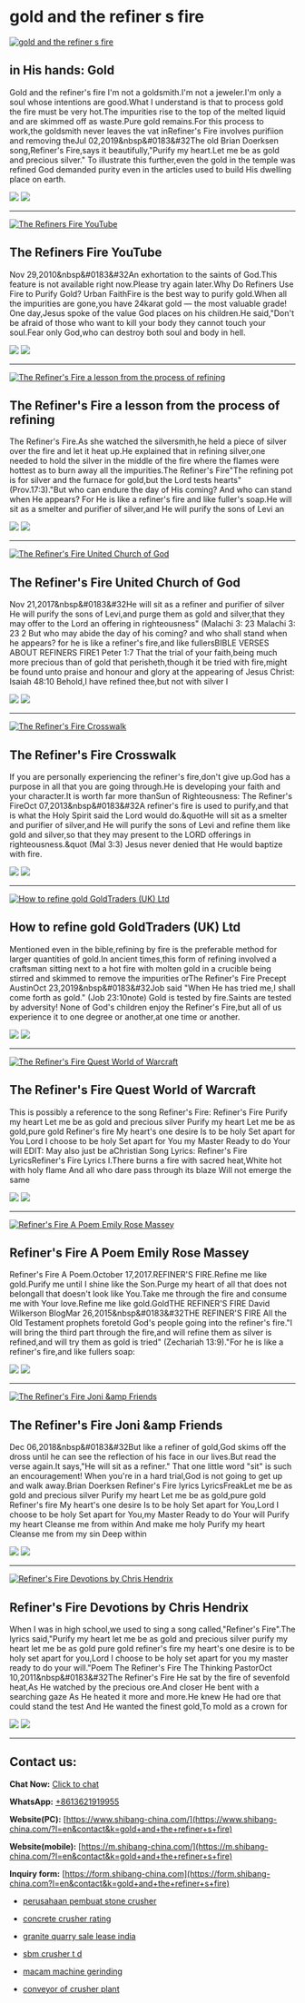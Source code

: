 # gold and the refiner s fire

<a href="https://swt.shibang-china.com/?l=en&img&k=gold+and+the+refiner+s+fire" target="_blank">![gold and the refiner s fire](http://static.shibang-china.com/all-800x300/221.jpg)</a>

## in His hands: Gold
Gold and the refiner's fire I'm not a goldsmith.I'm not a jeweler.I'm only a soul whose intentions are good.What I understand is that to process gold the fire must be very hot.The impurities rise to the top of the melted liquid and are skimmed off as waste.Pure gold remains.For this process to work,the goldsmith never leaves the vat inRefiner's Fire involves purifiion and removing theJul 02,2019&nbsp&#0183&#32The old Brian Doerksen song,Refiner's Fire,says it beautifully,"Purify my heart.Let me be as gold and precious silver." To illustrate this further,even the gold in the temple was refined God demanded purity even in the articles used to build His dwelling place on earth.


<a href="https://whatsapp.shibangsoft.com/WhatsApp.php" target="_blank" title="WhatsApp">![](http://static.shibang-china.com/icon/whatsapp.png)</a> <a href="https://swt.shibang-china.com/?l=en&icon&k=gold+and+the+refiner+s+fire" target="_blank">![](http://static.shibang-china.com/icon/chat-en.png)</a>

---

<a href="https://swt.shibang-china.com/?l=en&img&k=gold+and+the+refiner+s+fire" target="_blank">![The Refiners Fire YouTube](http://static.shibang-china.com/all-800x300/937.jpg)</a>

## The Refiners Fire YouTube
Nov 29,2010&nbsp&#0183&#32An exhortation to the saints of God.This feature is not available right now.Please try again later.Why Do Refiners Use Fire to Purify Gold? Urban FaithFire is the best way to purify gold.When all the impurities are gone,you have 24karat gold — the most valuable grade! One day,Jesus spoke of the value God places on his children.He said,"Don't be afraid of those who want to kill your body they cannot touch your soul.Fear only God,who can destroy both soul and body in hell.


<a href="https://whatsapp.shibangsoft.com/WhatsApp.php" target="_blank" title="WhatsApp">![](http://static.shibang-china.com/icon/whatsapp.png)</a> <a href="https://swt.shibang-china.com/?l=en&icon&k=gold+and+the+refiner+s+fire" target="_blank">![](http://static.shibang-china.com/icon/chat-en.png)</a>

---

<a href="https://swt.shibang-china.com/?l=en&img&k=gold+and+the+refiner+s+fire" target="_blank">![The Refiner's Fire a lesson from the process of refining](http://static.shibang-china.com/all-800x300/636.jpg)</a>

## The Refiner's Fire a lesson from the process of refining
The Refiner's Fire.As she watched the silversmith,he held a piece of silver over the fire and let it heat up.He explained that in refining silver,one needed to hold the silver in the middle of the fire where the flames were hottest as to burn away all the impurities.The Refiner's Fire"The refining pot is for silver and the furnace for gold,but the Lord tests hearts" (Prov.17:3)."But who can endure the day of His coming? And who can stand when He appears? For He is like a refiner's fire and like fuller's soap.He will sit as a smelter and purifier of silver,and He will purify the sons of Levi an


<a href="https://whatsapp.shibangsoft.com/WhatsApp.php" target="_blank" title="WhatsApp">![](http://static.shibang-china.com/icon/whatsapp.png)</a> <a href="https://swt.shibang-china.com/?l=en&icon&k=gold+and+the+refiner+s+fire" target="_blank">![](http://static.shibang-china.com/icon/chat-en.png)</a>

---

<a href="https://swt.shibang-china.com/?l=en&img&k=gold+and+the+refiner+s+fire" target="_blank">![The Refiner's Fire United Church of God](http://static.shibang-china.com/all-800x300/1399.jpg)</a>

## The Refiner's Fire United Church of God
Nov 21,2017&nbsp&#0183&#32He will sit as a refiner and purifier of silver He will purify the sons of Levi,and purge them as gold and silver,that they may offer to the Lord an offering in righteousness" (Malachi 3: 23 Malachi 3: 23 2 But who may abide the day of his coming? and who shall stand when he appears? for he is like a refiner's fire,and like fullersBIBLE VERSES ABOUT REFINERS FIRE1 Peter 1:7 That the trial of your faith,being much more precious than of gold that perisheth,though it be tried with fire,might be found unto praise and honour and glory at the appearing of Jesus Christ: Isaiah 48:10 Behold,I have refined thee,but not with silver I


<a href="https://whatsapp.shibangsoft.com/WhatsApp.php" target="_blank" title="WhatsApp">![](http://static.shibang-china.com/icon/whatsapp.png)</a> <a href="https://swt.shibang-china.com/?l=en&icon&k=gold+and+the+refiner+s+fire" target="_blank">![](http://static.shibang-china.com/icon/chat-en.png)</a>

---

<a href="https://swt.shibang-china.com/?l=en&img&k=gold+and+the+refiner+s+fire" target="_blank">![The Refiner's Fire Crosswalk](http://static.shibang-china.com/all-800x300/682.jpg)</a>

## The Refiner's Fire Crosswalk
If you are personally experiencing the refiner's fire,don't give up.God has a purpose in all that you are going through.He is developing your faith and your character.It is worth far more thanSun of Righteousness: The Refiner's FireOct 07,2013&nbsp&#0183&#32A refiner's fire is used to purify,and that is what the Holy Spirit said the Lord would do.&quotHe will sit as a smelter and purifier of silver,and He will purify the sons of Levi and refine them like gold and silver,so that they may present to the LORD offerings in righteousness.&quot (Mal 3:3) Jesus never denied that He would baptize with fire.


<a href="https://whatsapp.shibangsoft.com/WhatsApp.php" target="_blank" title="WhatsApp">![](http://static.shibang-china.com/icon/whatsapp.png)</a> <a href="https://swt.shibang-china.com/?l=en&icon&k=gold+and+the+refiner+s+fire" target="_blank">![](http://static.shibang-china.com/icon/chat-en.png)</a>

---

<a href="https://swt.shibang-china.com/?l=en&img&k=gold+and+the+refiner+s+fire" target="_blank">![How to refine gold GoldTraders (UK) Ltd](http://static.shibang-china.com/all-800x300/263.jpg)</a>

## How to refine gold GoldTraders (UK) Ltd
Mentioned even in the bible,refining by fire is the preferable method for larger quantities of gold.In ancient times,this form of refining involved a craftsman sitting next to a hot fire with molten gold in a crucible being stirred and skimmed to remove the impurities orThe Refiner's Fire Precept AustinOct 23,2019&nbsp&#0183&#32Job said "When He has tried me,I shall come forth as gold." (Job 23:10note) Gold is tested by fire.Saints are tested by adversity! None of God's children enjoy the Refiner's Fire,but all of us experience it to one degree or another,at one time or another.


<a href="https://whatsapp.shibangsoft.com/WhatsApp.php" target="_blank" title="WhatsApp">![](http://static.shibang-china.com/icon/whatsapp.png)</a> <a href="https://swt.shibang-china.com/?l=en&icon&k=gold+and+the+refiner+s+fire" target="_blank">![](http://static.shibang-china.com/icon/chat-en.png)</a>

---

<a href="https://swt.shibang-china.com/?l=en&img&k=gold+and+the+refiner+s+fire" target="_blank">![The Refiner's Fire Quest World of Warcraft](http://static.shibang-china.com/all-800x300/1005.jpg)</a>

## The Refiner's Fire Quest World of Warcraft
This is possibly a reference to the song Refiner's Fire: Refiner's Fire Purify my heart Let me be as gold and precious silver Purify my heart Let me be as gold,pure gold Refiner's fire My heart's one desire Is to be holy Set apart for You Lord I choose to be holy Set apart for You my Master Ready to do Your will EDIT: May also just be aChristian Song Lyrics: Refiner's Fire LyricsRefiner's Fire Lyrics I.There burns a fire with sacred heat,White hot with holy flame And all who dare pass through its blaze Will not emerge the same


<a href="https://whatsapp.shibangsoft.com/WhatsApp.php" target="_blank" title="WhatsApp">![](http://static.shibang-china.com/icon/whatsapp.png)</a> <a href="https://swt.shibang-china.com/?l=en&icon&k=gold+and+the+refiner+s+fire" target="_blank">![](http://static.shibang-china.com/icon/chat-en.png)</a>

---

<a href="https://swt.shibang-china.com/?l=en&img&k=gold+and+the+refiner+s+fire" target="_blank">![Refiner's Fire A Poem Emily Rose Massey](http://static.shibang-china.com/all-800x300/1423.jpg)</a>

## Refiner's Fire A Poem Emily Rose Massey
Refiner's Fire A Poem.October 17,2017.REFINER'S FIRE.Refine me like gold.Purify me until I shine like the Son.Purge my heart of all that does not belongall that doesn't look like You.Take me through the fire and consume me with Your love.Refine me like gold.GoldTHE REFINER'S FIRE David Wilkerson BlogMar 26,2015&nbsp&#0183&#32THE REFINER'S FIRE All the Old Testament prophets foretold God's people going into the refiner's fire."I will bring the third part through the fire,and will refine them as silver is refined,and will try them as gold is tried" (Zechariah 13:9)."For he is like a refiner's fire,and like fullers soap:


<a href="https://whatsapp.shibangsoft.com/WhatsApp.php" target="_blank" title="WhatsApp">![](http://static.shibang-china.com/icon/whatsapp.png)</a> <a href="https://swt.shibang-china.com/?l=en&icon&k=gold+and+the+refiner+s+fire" target="_blank">![](http://static.shibang-china.com/icon/chat-en.png)</a>

---

<a href="https://swt.shibang-china.com/?l=en&img&k=gold+and+the+refiner+s+fire" target="_blank">![The Refiner's Fire Joni &amp Friends](http://static.shibang-china.com/all-800x300/144.jpg)</a>

## The Refiner's Fire Joni &amp Friends
Dec 06,2018&nbsp&#0183&#32But like a refiner of gold,God skims off the dross until he can see the reflection of his face in our lives.But read the verse again.It says,"He will sit as a refiner." That one little word "sit" is such an encouragement! When you're in a hard trial,God is not going to get up and walk away.Brian Doerksen Refiner's Fire lyrics LyricsFreakLet me be as gold and precious silver Purify my heart Let me be as gold,pure gold Refiner's fire My heart's one desire Is to be holy Set apart for You,Lord I choose to be holy Set apart for You,my Master Ready to do Your will Purify my heart Cleanse me from within And make me holy Purify my heart Cleanse me from my sin Deep within


<a href="https://whatsapp.shibangsoft.com/WhatsApp.php" target="_blank" title="WhatsApp">![](http://static.shibang-china.com/icon/whatsapp.png)</a> <a href="https://swt.shibang-china.com/?l=en&icon&k=gold+and+the+refiner+s+fire" target="_blank">![](http://static.shibang-china.com/icon/chat-en.png)</a>

---

<a href="https://swt.shibang-china.com/?l=en&img&k=gold+and+the+refiner+s+fire" target="_blank">![Refiner's Fire Devotions by Chris Hendrix](http://static.shibang-china.com/all-800x300/321.jpg)</a>

## Refiner's Fire Devotions by Chris Hendrix
When I was in high school,we used to sing a song called,"Refiner's Fire".The lyrics said,"Purify my heart let me be as gold and precious silver purify my heart let me be as gold pure gold refiner's fire my heart's one desire is to be holy set apart for you,Lord I choose to be holy set apart for you my master ready to do your will."Poem The Refiner's Fire The Thinking PastorOct 10,2011&nbsp&#0183&#32The Refiner's Fire He sat by the fire of sevenfold heat,As He watched by the precious ore.And closer He bent with a searching gaze As He heated it more and more.He knew He had ore that could stand the test And He wanted the finest gold,To mold as a crown for


<a href="https://whatsapp.shibangsoft.com/WhatsApp.php" target="_blank" title="WhatsApp">![](http://static.shibang-china.com/icon/whatsapp.png)</a> <a href="https://swt.shibang-china.com/?l=en&icon&k=gold+and+the+refiner+s+fire" target="_blank">![](http://static.shibang-china.com/icon/chat-en.png)</a>

---
## Contact us:

**Chat Now:** [Click to chat](https://swt.shibang-china.com?l=en&contact&k=gold+and+the+refiner+s+fire)

**WhatsApp:**  [+8613621919955](https://whatsapp.shibangsoft.com/WhatsApp.php)

**Website(PC):** [https://www.shibang-china.com/](https://www.shibang-china.com/?l=en&contact&k=gold+and+the+refiner+s+fire)

**Website(mobile):** [https://m.shibang-china.com/](https://m.shibang-china.com/?l=en&contact&k=gold+and+the+refiner+s+fire)

**Inquiry form:** [https://form.shibang-china.com](https://form.shibang-china.com?l=en&contact&k=gold+and+the+refiner+s+fire)

* [perusahaan pembuat stone crusher](../117/perusahaan%20pembuat%20stone%20crusher.md)

* [concrete crusher rating](../124/concrete%20crusher%20rating.md)

* [granite quarry sale lease india](../111/granite%20quarry%20sale%20lease%20india.md)

* [sbm crusher t d](../115/sbm%20crusher%20t%20d.md)

* [macam machine gerinding](../118/macam%20machine%20gerinding.md)

* [conveyor of crusher plant](../125/conveyor%20of%20crusher%20plant.md)